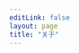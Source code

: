 ```yaml
---
editLink: false
layout: page
title: "关于"
---
```


<script setup>
import {
  VPTeamPage,
  VPTeamPageTitle,
  VPTeamMembers
} from 'vitepress/theme';

const members = [
  {
    avatar: 'https://github.com/Conlux-Studio.png',
    name: 'Conlux-Studio',
    title: '所有者',
    links: [
      { icon: 'github', link: 'https://github.com/Conlux-Studio' }
    ]
  },  
  {
    avatar: 'https://github.com/StarLight-Core.png',
    name: 'StarLight_Core',
    title: '吉祥物',
    links: [
      { icon: 'github', link: 'https://github.com/StarLight-Core' }
    ]
  },
  {
    avatar: 'https://github.com/zhifengcode.png',
    name: 'ZhiFeng',
    title: '开发者',
    links: [
      { icon: 'github', link: 'https://github.com/zhifengcode' }
    ]
  },
  {
    avatar: 'https://github.com/isThisaDog.png',
    name: 'isThisaDog',
    title: '贡献者',
    links: [
      { icon: 'github', link: 'https://github.com/isThisaDog' }
    ]
  },
  {
    avatar: 'https://github.com/awaEric233.png',
    name: 'awa_Eric233',
    title: '贡献者',
    links: [
      { icon: 'github', link: 'https://github.com/awaEric233' }
    ]
  },  
  {
    avatar: 'https://github.com/CNwenwen.png',
    name: 'CNwenwen',
    title: '贡献者',
    links: [
      { icon: 'github', link: 'https://github.com/CNwenwen' }
    ]
  }
];

</script>

<VPTeamPage>
  <VPTeamPageTitle>
    <template #title>
      贡献者
    </template>
    <template #lead>
        感谢在 StarLight.Core 开发路上做出的巨大到渺小的贡献的所有开发者
    </template>
  </VPTeamPageTitle>
  <VPTeamMembers
    :members="members"
  />
</VPTeamPage>
